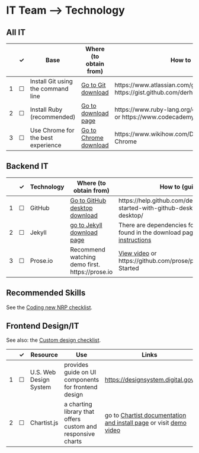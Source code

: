 
IT Team --> Technology
============

## All IT

<table>
  <thead>
    <tr>
      <th scope="col"></th>
      <th scope="col">&#10003;</th>
      <th scope="col">Base</th>
      <th scope="col">Where (to obtain from)</th>
      <th scope="col">How to (guidance)</th>
     </tr>
  </thead>
  <tr>
    <td scope="row">1</td>
    <td>&#9744;</td>
    <td>Install Git using the command line</td>
    <td><a href="https://www.google.com/url?sa=t&rct=j&q=&esrc=s&source=web&cd=&cad=rja&uact=8&ved=2ahUKEwiuxa2ZlKndAhWGtVkKHfP-DBIQ0EN6BAgEEAQ&url=https%3A%2F%2Fgit-scm.com%2Fdownloads&usg=AOvVaw0lUezWX14XXzFgZbABu53-">Go to Git download</a></td>
    <td>https://www.atlassian.com/git/tutorials/install-git or https://gist.github.com/derhuerst/1b15ff4652a867391f03</td>
  </tr>
  <tr>
    <td scope="row">2</td>
    <td>&#9744;</td>
    <td>Install Ruby (recommended)</td>
    <td><a href="https://www.ruby-lang.org/en/downloads/">Go to download page</a></td>
    <td>https://www.ruby-lang.org/en/documentation/installation/ or https://www.codecademy.com/articles/ruby-setup</td>
  </tr>
  <tr>
    <td scope="row">3</td>
    <td>&#9744;</td>
    <td>Use Chrome for the best experience</td>
    <td><a href="https://www.google.com/url?sa=t&rct=j&q=&esrc=s&source=web&cd=&cad=rja&uact=8&ved=2ahUKEwiXgv62l6ndAhXKpFkKHZCLD4EQ0EN6BAgFEAQ&url=https%3A%2F%2Fwww.google.com%2Fchrome%2Fbrowser%2F&usg=AOvVaw03KfrVWUuNnsU1_ItCEbKJ">Go to Chrome download</a></td>
    <td>https://www.wikihow.com/Download-and-Install-Google-Chrome</td>
  </tr>
</table>

## Backend IT

<table>
  <thead>
    <tr>
      <th scope="col"></th>
      <th scope="col">&#10003;</th>
      <th scope="col">Technology</th>
      <th scope="col">Where (to obtain from)</th>
      <th scope="col">How to (guidance)</th>
     </tr>
  </thead>
  <tr>
    <td scope="row">1</td>
    <td>&#9744;</td>
    <td>GitHub</td>
    <td><a href="https://www.google.com/url?sa=t&rct=j&q=&esrc=s&source=web&cd=&cad=rja&uact=8&ved=2ahUKEwiuxa2ZlKndAhWGtVkKHfP-DBIQ0EN6BAgEEAQ&url=https%3A%2F%2Fgit-scm.com%2Fdownloads&usg=AOvVaw0lUezWX14XXzFgZbABu53-">Go to GitHub desktop download</a></td>
    <td>https://help.github.com/desktop/guides/getting-started-with-github-desktop/installing-github-desktop/</td>
  </tr>
  <tr>
    <td scope="row">2</td>
    <td>&#9744;</td>
    <td>Jekyll</td>
    <td><a href="https://jekyllrb.com/docs/installation/">go to Jekyll download page</a></td>
    <td>There are dependencies for use. Information found in the download page. <a href="https://www.youtube.com%2Fwatch%3Fv%3Dn4b_tDTWxGs&usg=AOvVaw30TmKd3217ckq2RZG-5sNP">Explore video instructions</a></td>
  </tr>
  <tr>
    <td scope="row">3</td>
    <td>&#9744;</td>
    <td>Prose.io</td>
    <td>Recommend watching demo first. https://prose.io</td>
    <td><a href="https://www.youtube.com/watch?v=ScFg7lvnLqw">View video</a> or https://github.com/prose/prose/wiki/Getting-Started</td>
  </tr>
</table>

## Recommended Skills

See the [Coding new NRP checklist](team-based-checklists/dev-new-github-checklist.md).

## Frontend Design/IT

See also: the [Custom design checklist](design-checklist.md).

<table>
  <thead>
    <tr>
      <th scope="col"></th>
      <th scope="col">&#10003;</th>
      <th scope="col">Resource</th>
      <th scope="col">Use</th>
      <th scope="col">Links</th>
    </tr>
  </thead>
  <tr>
    <td scope="row">1</td>
    <td>&#9744;</td>
    <td>U.S. Web Design System</td>
    <td>provides guide on UI components for frontend design</td>
    <td><a href="https://designsystem.digital.gov">https://designsystem.digital.gov</a></td>
    <td></td>
  </tr>
  <tr>
    <td scope="row">2</td>
    <td>&#9744;</td>
    <td>Chartist.js</td>
    <td>a charting library that offers custom and responsive charts</td>
    <td>go to <a href="https://www.npmjs.com/package/chartist">Chartist documentation and install page</a> or visit <a href="https://www.youtube.com/watch?v=1Js0TTX-lhg">demo video</a></td>
    <td></td>
  </tr>
</table>
